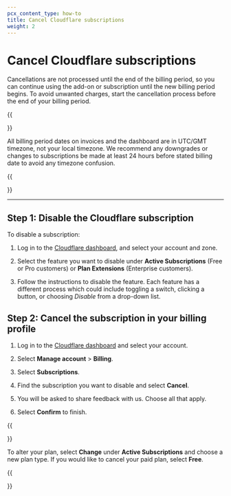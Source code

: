 ```yaml
---
pcx_content_type: how-to
title: Cancel Cloudflare subscriptions
weight: 2
---
```


# Cancel Cloudflare subscriptions

Cancellations are not processed until the end of the billing period, so you can continue using the add-on or subscription until the new billing period begins. To avoid unwanted charges, start the cancellation process before the end of your billing period.

{{<Aside type="note">}}

All billing period dates on invoices and the dashboard are in UTC/GMT timezone, not your local timezone. We recommend any downgrades or changes to subscriptions be made at least 24 hours before stated billing date to avoid any timezone confusion.

{{</Aside>}}

---

## Step 1: Disable the Cloudflare subscription

To disable a subscription:

1. Log in to the [Cloudflare dashboard](https://dash.cloudflare.com), and select your account and zone.

2. Select the feature you want to disable under **Active Subscriptions** (Free or Pro customers) or **Plan Extensions** (Enterprise customers).

3. Follow the instructions to disable the feature. Each feature has a different process which could include toggling a switch, clicking a button, or choosing _Disable_ from a drop-down list.

## Step 2: Cancel the subscription in your billing profile

1. Log in to the [Cloudflare dashboard](https://dash.cloudflare.com) and select your account.

2. Select **Manage account** > **Billing**.

3. Select **Subscriptions**.

4. Find the subscription you want to disable and select **Cancel**.

5. You will be asked to share feedback with us. Choose all that apply. 

6. Select **Confirm** to finish.

{{<Aside type="note">}}

To alter your plan, select **Change** under **Active Subscriptions** and choose a new plan type. If you would like to cancel your paid plan, select **Free**.

{{</Aside>}}
